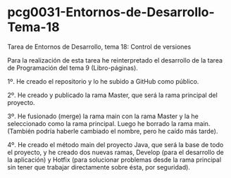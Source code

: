 # pcg0031-Entornos-de-Desarrollo-Tema-18
 Tarea de Entornos de Desarrollo, tema 18: Control de versiones

Para la realización de esta tarea he reinterpretado el desarrollo de la tarea de Programación del tema 9 (Libro-páginas).

1º. He creado el repositorio y lo he subido a GitHub como público.

2º. He creado y publicado  la rama Master, que será la rama principal del proyecto.

3º. He fusionado (merge) la rama main con la rama Master y la he seleccionado como la rama principal. Luego he borrado la rama main. (También podría haberle cambiado el nombre, pero he caído más tarde).

4º. He creado el método main del proyecto Java, que será la base de todo el proyecto, y he creado dos nuevas ramas, Develop (para el desarrollo de la aplicación) y Hotfix (para solucionar problemas desde la rama principal sin tener que trabajar directamente sobre ésta, por seguridad).



